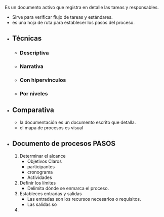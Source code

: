 Es un documento activo que registra en detalle las tareas y responsables.
- Sirve para verificar flujo de tareas y estándares.
- es una hoja de ruta para establecer los pasos del proceso.
- ## Técnicas
	- ### Descriptiva
	- ### Narrativa
	- ### Con hipervínculos
	- ### Por niveles
- ## Comparativa
	- la documentación es un documento escrito que detalla.
	- el mapa de procesos es visual
- ## Documento de procesos PASOS
	1. Determinar el alcance
		- Objetivos Claros
		- participantes
		- cronograma
		- Actividades
	1. Definir los límites
		- Delimita dónde se enmarca el proceso.
	2. Estableces entradas y salidas
		- Las entradas son los recursos necesarios o requisitos.
		- Las salidas so
	1. 
